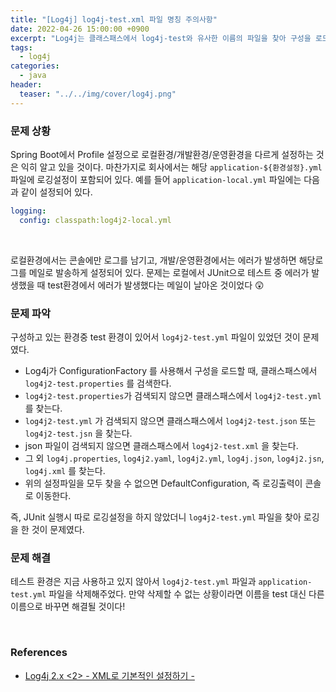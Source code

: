 ```yaml
---
title: "[Log4j] log4j-test.xml 파일 명칭 주의사항"
date: 2022-04-26 15:00:00 +0900
excerpt: "Log4j는 클래스패스에서 log4j-test와 유사한 이름의 파일을 찾아 구성을 로드하기 때문에 환경에 따라 log4j 파일 설정시 이름에 주의가 필요하다."
tags:
  - log4j
categories:
  - java
header:
  teaser: "../../img/cover/log4j.png"
---
```


### 문제 상황

Spring Boot에서 Profile 설정으로 로컬환경/개발환경/운영환경을 다르게 설정하는 것은 익히 알고 있을 것이다. 마찬가지로 회사에서는 해당 `application-${환경설정}.yml` 파일에 로깅설정이 포함되어 있다. 예를 들어 `application-local.yml` 파일에는 다음과 같이 설정되어 있다.

```yaml
logging:
  config: classpath:log4j2-local.yml
```

<br/>

로컬환경에서는 콘솔에만 로그를 남기고, 개발/운영환경에서는 에러가 발생하면 해당로그를 메일로 발송하게 설정되어 있다. 문제는 로컬에서 JUnit으로 테스트 중 에러가 발생했을 때 test환경에서 에러가 발생했다는 메일이 날아온 것이었다 😲



### 문제 파악

구성하고 있는 환경중 test 환경이 있어서 `log4j2-test.yml` 파일이 있었던 것이 문제였다.

- Log4j가 ConfigurationFactory 를 사용해서 구성을 로드할 때, 클래스패스에서 ` log4j2-test.properties` 를 검색한다.
- `log4j2-test.properties`가 검색되지 않으면 클래스패스에서 `log4j2-test.yml` 를 찾는다.
-  `log4j2-test.yml` 가 검색되지 않으면 클래스패스에서 `log4j2-test.json` 또는 `log4j2-test.jsn` 을 찾는다.
-  json 파일이 검색되지 않으면 클래스패스에서 `log4j2-test.xml` 을 찾는다.
- 그 외 `log4j.properties`, `log4j2.yaml`, `log4j2.yml`, `log4j.json`, `log4j2.jsn`, `log4j.xml` 를 찾는다.
- 위의 설정파일을 모두 찾을 수 없으면 DefaultConfiguration, 즉 로깅출력이 콘솔로 이동한다.



즉, JUnit 실행시 따로 로깅설정을 하지 않았더니 `log4j2-test.yml` 파일을 찾아 로깅을 한 것이 문제였다.



### 문제 해결

테스트 환경은 지금 사용하고 있지 않아서 `log4j2-test.yml` 파일과 `application-test.yml` 파일을 삭제해주었다. 만약 삭제할 수 없는 상황이라면 이름을 test 대신 다른 이름으로 바꾸면 해결될 것이다! 



<br/>

### References


- [Log4j 2.x <2> - XML로 기본적인 설정하기 -](https://jononeworld.tistory.com/17)

